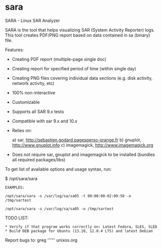 sara
====

SARA - Linux SAR Analyzer

SARA is the tool that helps visualizing SAR (System Activity Reporter) logs.
This tool creates PDF/PNG report based on data contained in sa (binary) file.

Features:
  * Creating PDF report (multiple-page single doc)
  * Creating report for specified period of time (within single day)
  * Creating PNG files covering individual data sections (e.g. disk activity, network activity, etc)
  * 100% non-interactive
  * Customizable
  * Supports all SAR 9.x tests
  * Compatible with sar 9.x and 10.x
  * Relies on:

     a) sar, http://sebastien.godard.pagesperso-orange.fr
     b) gnuplot, http://www.gnuplot.info
     c) imagemagick, http://www.imagemagick.org
     

  * Does not require sar, gnuplot and imagemagick to be installed (bundles all required packages/libs)


To get list of available options and usage syntax, run:

$ /opt/sara/sara


    EXAMPLES:
    
    /opt/sara/sara -s /var/log/sa/sa05 -t 00:00:00-02:09:58 -o /tmp/sartest

    /opt/sara/sara -s /var/log/sa/sa05 -o /tmp/sartest

TODO LIST:

    * Verify if that program works correctly on: Latest Fedora, SLES, SLED
    * Build DEB package for Ubuntu (13.10, 12.0.4 LTS) and latest Debian

Report bugs to: greg '''<at>''' unixos.org
